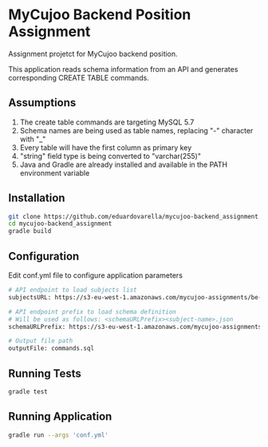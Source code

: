 # MyCujoo Backend Position Assignment

Assignment projetct for MyCujoo backend position.

This application reads schema information from an API and generates corresponding CREATE TABLE commands.

## Assumptions
1) The create table commands are targeting MySQL 5.7
2) Schema names are being used as table names, replacing "-" character with "_"
3) Every table will have the first column as primary key
4) "string" field type is being converted to "varchar(255)"
5) Java and Gradle are already installed and available in the PATH environment variable

## Installation
```bash
git clone https://github.com/eduardovarella/mycujoo-backend_assignment.git
cd mycujoo-backend_assignment
gradle build
```

## Configuration

Edit conf.yml file to configure application parameters
```bash
# API endpoint to load subjects list
subjectsURL: https://s3-eu-west-1.amazonaws.com/mycujoo-assignments/be-assignment/subjects.json

# API endpoint prefix to load schema definition
# Will be used as follows: <schemaURLPrefix><subject-name>.json
schemaURLPrefix: https://s3-eu-west-1.amazonaws.com/mycujoo-assignments/be-assignment/

# Output file path
outputFile: commands.sql
```

## Running Tests
```bash
gradle test
```

## Running Application
```bash
gradle run --args 'conf.yml'
```
